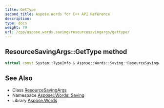 ```yaml
---
title: GetType
second_title: Aspose.Words for C++ API Reference
description: 
type: docs
weight: 79
url: /cpp/aspose.words.saving/resourcesavingargs/gettype/
---
```

## ResourceSavingArgs::GetType method




```cpp
virtual const System::TypeInfo & Aspose::Words::Saving::ResourceSavingArgs::GetType() const override
```

## See Also

* Class [ResourceSavingArgs](../)
* Namespace [Aspose::Words::Saving](../../)
* Library [Aspose.Words](../../../)
